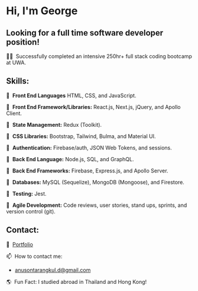 # Hi, I'm George

## **Looking for a full time software developer position!**

👨‍💻&nbsp; Successfully completed an intensive 250hr+ full stack coding bootcamp at UWA.

## Skills: 

🔹&nbsp;  **Front End Languages** HTML, CSS, and JavaScript.

🔸&nbsp;  **Front End Framework/Libraries:** React.js, Next.js, jQuery, and Apollo Client.

🔹&nbsp;  **State Management:** Redux (Toolkit).

🔸&nbsp;  **CSS Libraries:** Bootstrap, Tailwind, Bulma, and Material UI.

🔹&nbsp;  **Authentication:** Firebase/auth, JSON Web Tokens, and sessions.

🔸&nbsp;  **Back End Language:** Node.js, SQL, and GraphQL.

🔹&nbsp;  **Back End Frameworks:** Firebase, Express.js, and Apollo Server.

🔸&nbsp;  **Databases:** MySQL (Sequelize), MongoDB (Mongoose), and Firestore.

🔹&nbsp;  **Testing:** Jest.

🔸&nbsp;  **Agile Development:** Code reviews, user stories, stand ups, sprints, and version control (git).

## Contact: 

📘&nbsp; [Portfolio](https://anusontarangkul.github.io/portfolio-anusontarangkul/)

📫&nbsp; How to contact me:

- anusontarangkul.d@gmail.com

🌎&nbsp; Fun Fact: I studied abroad in Thailand and Hong Kong!
